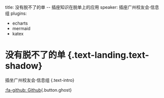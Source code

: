 title: 没有脱不了的单 -- 插座知识在脱单上的应用
speaker: 插座广州校友会·信息组
plugins:
- echarts
- mermaid
- katex

<slide class="bg-black-blue aligncenter" image="https://source.unsplash.com/C1HhAQrbykQ/ .dark">

# 没有脱不了的单 {.text-landing.text-shadow}

插坐广州校友会·信息组 {.text-intro}

[:fa-github: Github](https://github.com/kolinkuang/get-dating-ppt){.button.ghost}
